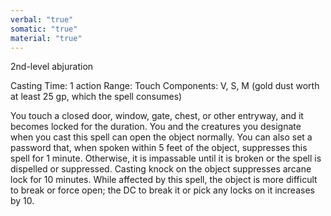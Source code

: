 ```yaml
---
verbal: "true"
somatic: "true"
material: "true"
---
```

2nd-level abjuration

Casting Time: 1 action
Range: Touch
Components: V, S, M (gold dust worth at least 25 gp, which the spell consumes)

You touch a closed door, window, gate, chest, or other entryway, and it becomes locked for the duration. You and the creatures you designate when you cast this spell can open the object normally. You can also set a password that, when spoken within 5 feet of the object, suppresses this spell for 1 minute. Otherwise, it is impassable until it is broken or the spell is dispelled or suppressed. Casting knock on the object suppresses arcane lock for 10 minutes.
While affected by this spell, the object is more difficult to break or force open; the DC to break it or pick any locks on it increases by 10.